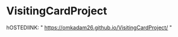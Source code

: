 # VisitingCardProject


hOSTEDlINK:
            "  https://omkadam26.github.io/VisitingCardProject/  "

